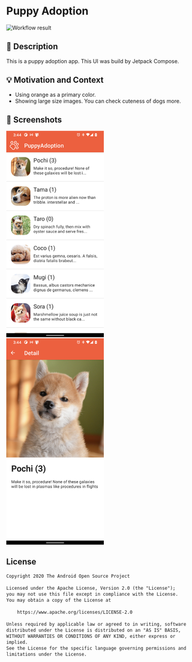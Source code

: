 # Puppy Adoption

<!--- Replace <OWNER> with your Github Username and <REPOSITORY> with the name of your repository. -->
<!--- You can find both of these in the url bar when you open your repository in github. -->
![Workflow result](https://github.com/<OWNER>/<REPOSITORY>/workflows/Check/badge.svg)


## :scroll: Description
<!--- Describe your app in one or two sentences -->
This is a puppy adoption app.
This UI was build by Jetpack Compose.

## :bulb: Motivation and Context
<!--- Optionally point readers to interesting parts of your submission. -->
<!--- What are you especially proud of? -->

- Using orange as a primary color.
- Showing large size images. You can check cuteness of dogs more.

## :camera_flash: Screenshots
<!-- You can add more screenshots here if you like -->
<img src="/results/screenshot_1.png" width="260">&emsp;<img src="/results/screenshot_2.png" width="260">

## License
```
Copyright 2020 The Android Open Source Project

Licensed under the Apache License, Version 2.0 (the "License");
you may not use this file except in compliance with the License.
You may obtain a copy of the License at

    https://www.apache.org/licenses/LICENSE-2.0

Unless required by applicable law or agreed to in writing, software
distributed under the License is distributed on an "AS IS" BASIS,
WITHOUT WARRANTIES OR CONDITIONS OF ANY KIND, either express or implied.
See the License for the specific language governing permissions and
limitations under the License.
```